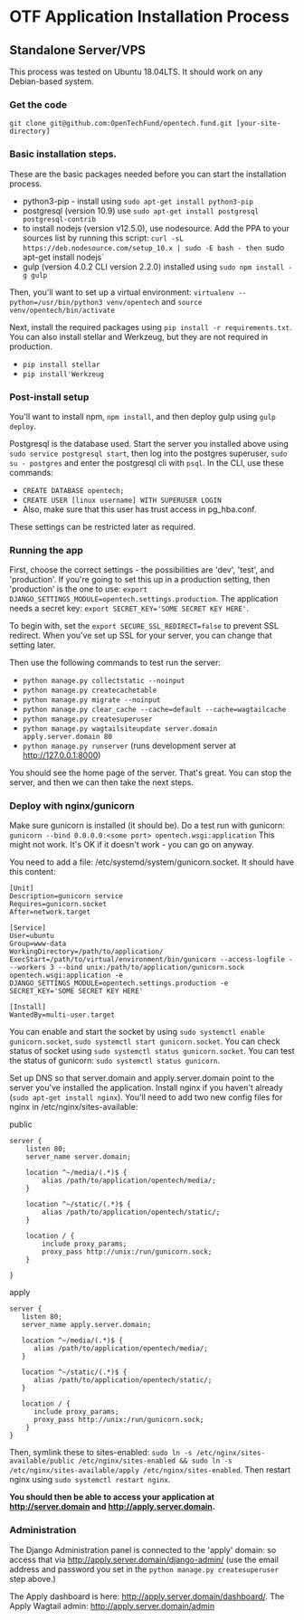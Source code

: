 # OTF Application Installation Process

## Standalone Server/VPS

This process was tested on Ubuntu 18.04LTS. It should work on any Debian-based system.


### Get the code

`git clone git@github.com:OpenTechFund/opentech.fund.git [your-site-directory]`


### Basic installation steps.

These are the basic packages needed before you can start the installation process.

- python3-pip - install using  `sudo apt-get install python3-pip`
- postgresql (version 10.9) use `sudo apt-get install postgresql postgresql-contrib`
- to install nodejs (version v12.5.0), use nodesource. Add the PPA to your sources list by running this script: `curl -sL https://deb.nodesource.com/setup_10.x | sudo -E bash - then `sudo apt-get install nodejs`
- gulp (version 4.0.2 CLI version 2.2.0) installed using `sudo npm install -g gulp`

Then, you'll want to set up a virtual environment: `virtualenv --python=/usr/bin/python3 venv/opentech` and `source venv/opentech/bin/activate`

Next, install the required packages using `pip install -r requirements.txt`. You can also install stellar and Werkzeug, but they are not required in production.

- `pip install stellar`
- `pip install'Werkzeug`


### Post-install setup

You'll want to install npm, `npm install`, and then deploy gulp using `gulp deploy`.

Postgresql is the database used. Start the server you installed above using `sudo service postgresql start`, then log into the postgres superuser, `sudo su - postgres` and enter the postgresql cli with `psql`. In the CLI, use these commands:

- `CREATE DATABASE opentech;`
- `CREATE USER [linux username] WITH SUPERUSER LOGIN`
- Also, make sure that this user has trust access in pg_hba.conf.

These settings can be restricted later as required.


### Running the app

First, choose the correct settings - the possibilities are 'dev', 'test', and 'production'. If you're going to set this up in a production setting, then 'production' is the one to use: `export DJANGO_SETTINGS_MODULE=opentech.settings.production`. The application needs a secret key: `export SECRET_KEY='SOME SECRET KEY HERE'`.

To begin with, set the `export SECURE_SSL_REDIRECT=false` to prevent SSL redirect. When you've set up SSL for your server, you can change that setting later.

Then use the following commands to test run the server:

- `python manage.py collectstatic --noinput`
- `python manage.py createcachetable`
- `python manage.py migrate --noinput`
- `python manage.py clear_cache --cache=default --cache=wagtailcache`
- `python manage.py createsuperuser`
- `python manage.py wagtailsiteupdate server.domain apply.server.domain 80`
- `python manage.py runserver` (runs development server at http://127.0.0.1:8000)

You should see the home page of the server. That's great. You can stop the server, and then we can then take the next steps.


### Deploy with nginx/gunicorn

Make sure gunicorn is installed (it should be). Do a test run with gunicorn: `gunicorn --bind 0.0.0.0:<some port> opentech.wsgi:application` This might not work. It's OK if it doesn't work - you can go on anyway.

You need to add a file: /etc/systemd/system/gunicorn.socket. It should have this content:

```
[Unit]
Description=gunicorn service
Requires=gunicorn.socket
After=network.target

[Service]
User=ubuntu
Group=www-data
WorkingDirectory=/path/to/application/
ExecStart=/path/to/virtual/environment/bin/gunicorn --access-logfile - --workers 3 --bind unix:/path/to/application/gunicorn.sock opentech.wsgi:application -e DJANGO_SETTINGS_MODULE=opentech.settings.production -e SECRET_KEY='SOME SECRET KEY HERE'

[Install]
WantedBy=multi-user.target
```

You can enable and start the socket by using `sudo systemctl enable gunicorn.socket`, `sudo systemctl start gunicorn.socket`. You can check status of socket using `sudo systemctl status gunicorn.socket`.
You can test the status of gunicorn: `sudo systemctl status gunicorn`.

Set up DNS so that server.domain and apply.server.domain point to the server you've installed the application. Install nginx if you haven't already (`sudo apt-get install nginx`). You'll need to add two new config files for nginx in /etc/nginx/sites-available:

public

```
server {
    listen 80;
    server_name server.domain;

    location ^~/media/(.*)$ {
        alias /path/to/application/opentech/media/;
    }

    location ^~/static/(.*)$ {
        alias /path/to/application/opentech/static/;
    }

    location / {
        include proxy_params;
        proxy_pass http://unix:/run/gunicorn.sock;
    }

}
```

apply

```
server {
   listen 80;
   server_name apply.server.domain;

   location ^~/media/(.*)$ {
      alias /path/to/application/opentech/media/;
   }

   location ^~/static/(.*)$ {
      alias /path/to/application/opentech/static/;
   }

   location / {
      include proxy_params;
      proxy_pass http://unix:/run/gunicorn.sock;
    }
}
```

Then, symlink these to sites-enabled: `sudo ln -s /etc/nginx/sites-available/public /etc/nginx/sites-enabled && sudo ln -s /etc/nginx/sites-available/apply /etc/nginx/sites-enabled`. Then restart nginx using `sudo systemctl restart nginx`.

**You should then be able to access your application at http://server.domain and http://apply.server.domain.** 

### Administration

The Django Administration panel is connected to the 'apply' domain: so access that via http://apply.server.domain/django-admin/ (use the email address and password you set in the `python manage.py createsuperuser` step above.)

The Apply dashboard is here: http://apply.server.domain/dashboard/. The Apply Wagtail admin: http://apply.server.domain/admin